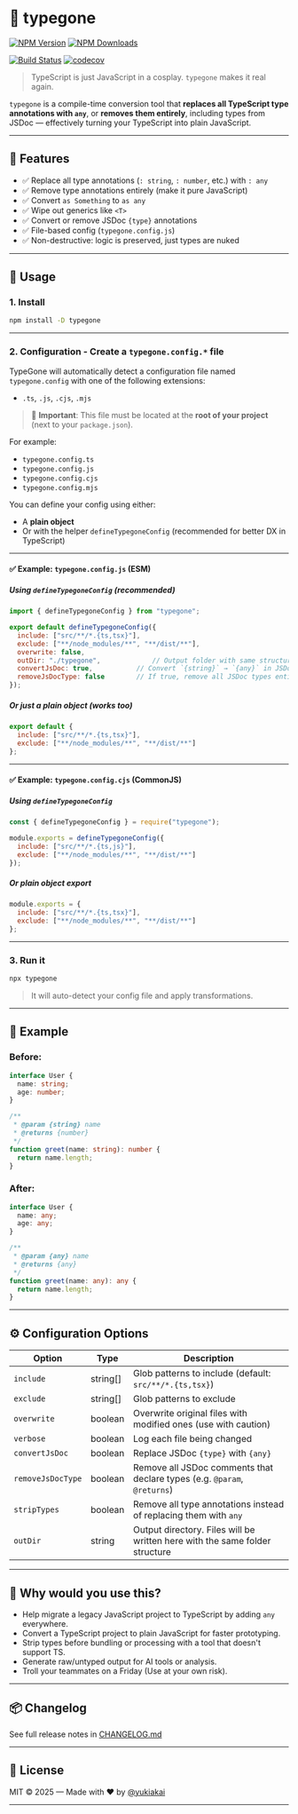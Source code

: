 # 🧨 typegone

[![NPM Version][npm-version-image]][npm-url]
[![NPM Downloads][npm-downloads-image]][npm-downloads-url]

[![Build Status][github-build-url]][github-url]
[![codecov][codecov-image]][codecov-url]

> TypeScript is just JavaScript in a cosplay. `typegone` makes it real again.

`typegone` is a compile-time conversion tool that **replaces all TypeScript type annotations with `any`**, or **removes them entirely**, including types from JSDoc — effectively turning your TypeScript into plain JavaScript.

---

## 🚀 Features

- ✅ Replace all type annotations (`: string`, `: number`, etc.) with `: any`
- ✅ Remove type annotations entirely (make it pure JavaScript)
- ✅ Convert `as Something` to `as any`
- ✅ Wipe out generics like `<T>`
- ✅ Convert or remove JSDoc `{type}` annotations
- ✅ File-based config (`typegone.config.js`)
- ✅ Non-destructive: logic is preserved, just types are nuked

---

## 🔧 Usage

### 1. Install

```bash
npm install -D typegone
```

---

### 2. Configuration -  Create a `typegone.config.*` file

TypeGone will automatically detect a configuration file named `typegone.config` with one of the following extensions:

- `.ts`, `.js`, `.cjs`, `.mjs`

> 📍 **Important**: This file must be located at the **root of your project** (next to your `package.json`).

For example:
- `typegone.config.ts`
- `typegone.config.js`
- `typegone.config.cjs`
- `typegone.config.mjs`

You can define your config using either:
- A **plain object**
- Or with the helper `defineTypegoneConfig` (recommended for better DX in TypeScript)

---

#### ✅ Example: `typegone.config.js` (ESM)

##### Using `defineTypegoneConfig` (recommended)

```js
import { defineTypegoneConfig } from "typegone";

export default defineTypegoneConfig({
  include: ["src/**/*.{ts,tsx}"],
  exclude: ["**/node_modules/**", "**/dist/**"],
  overwrite: false,
  outDir: "./typegone",             // Output folder with same structure
  convertJsDoc: true,           // Convert `{string}` → `{any}` in JSDoc
  removeJsDocType: false        // If true, remove all JSDoc types entirely
});
```

##### Or just a plain object (works too)

```js
export default {
  include: ["src/**/*.{ts,tsx}"],
  exclude: ["**/node_modules/**", "**/dist/**"]
};
```

---

#### ✅ Example: `typegone.config.cjs` (CommonJS)

##### Using `defineTypegoneConfig`

```js
const { defineTypegoneConfig } = require("typegone");

module.exports = defineTypegoneConfig({
  include: ["src/**/*.{ts,js}"],
  exclude: ["**/node_modules/**", "**/dist/**"]
});
```

##### Or plain object export

```js
module.exports = {
  include: ["src/**/*.{ts,tsx}"],
  exclude: ["**/node_modules/**", "**/dist/**"]
};
```


---

### 3. Run it

```bash
npx typegone
```

> It will auto-detect your config file and apply transformations.

---

## 🧪 Example

### Before:

```ts
interface User {
  name: string;
  age: number;
}

/**
 * @param {string} name
 * @returns {number}
 */
function greet(name: string): number {
  return name.length;
}
```

### After:

```ts
interface User {
  name: any;
  age: any;
}

/**
 * @param {any} name
 * @returns {any}
 */
function greet(name: any): any {
  return name.length;
}
```

---

## ⚙️ Configuration Options

| Option             | Type      | Description                                                                  |
|--------------------|-----------|------------------------------------------------------------------------------|
| `include`          | string[]  | Glob patterns to include (default: `src/**/*.{ts,tsx}`)                      |
| `exclude`          | string[]  | Glob patterns to exclude                                                     |
| `overwrite`        | boolean   | Overwrite original files with modified ones (use with caution)               |
| `verbose`          | boolean   | Log each file being changed                                                  |
| `convertJsDoc`     | boolean   | Replace JSDoc `{type}` with `{any}`                                          |
| `removeJsDocType`  | boolean   | Remove all JSDoc comments that declare types (e.g. `@param`, `@returns`)     |
| `stripTypes`       | boolean   | Remove all type annotations instead of replacing them with `any`             |
| `outDir`           | string    | Output directory. Files will be written here with the same folder structure  |


---

## 🤔 Why would you use this?

- Help migrate a legacy JavaScript project to TypeScript by adding `any` everywhere.
- Convert a TypeScript project to plain JavaScript for faster prototyping.
- Strip types before bundling or processing with a tool that doesn't support TS.
- Generate raw/untyped output for AI tools or analysis.
- Troll your teammates on a Friday (Use at your own risk).

---

## 📦 Changelog

See full release notes in [CHANGELOG.md][changelog-url]

---

## 📄 License

MIT © 2025 — Made with ❤️ by [@yukiakai](https://github.com/yukiakai212)

---


[npm-downloads-image]: https://badgen.net/npm/dm/typegone
[npm-downloads-url]: https://www.npmjs.com/package/typegone
[npm-url]: https://www.npmjs.com/package/typegone
[npm-version-image]: https://badgen.net/npm/v/typegone
[github-build-url]: https://github.com/yukiakai212/typegone/actions/workflows/build.yml/badge.svg
[github-url]: https://github.com/yukiakai212/typegone/
[codecov-image]: https://codecov.io/gh/yukiakai212/typegone/branch/main/graph/badge.svg
[codecov-url]: https://codecov.io/gh/yukiakai212/typegone
[changelog-url]: https://github.com/yukiakai212/typegone/blob/main/CHANGELOG.md
